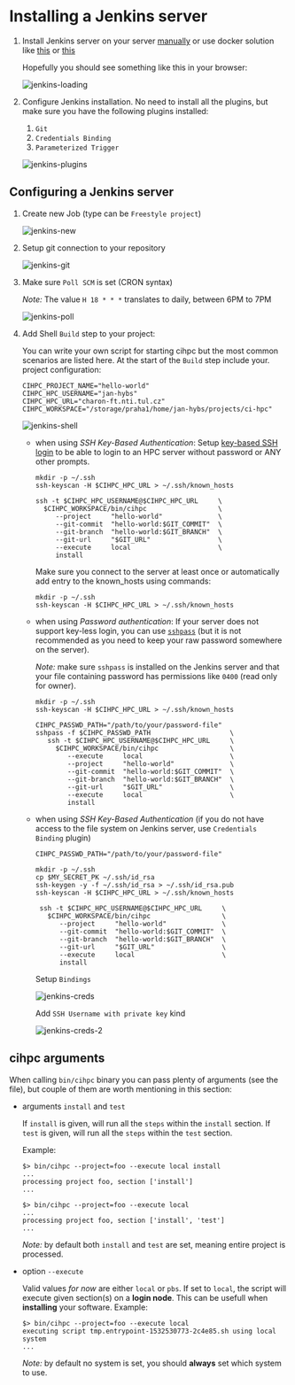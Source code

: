 # Installing a Jenkins server
  1. Install Jenkins server on your server [manually](https://wiki.jenkins.io/display/JENKINS/Installing+Jenkins+on+Ubuntu) or use docker solution like [this](https://github.com/jenkinsci/docker) or [this](https://jenkins.io/doc/book/installing/#downloading-and-running-jenkins-in-docker)
  
      Hopefully you should see something like this in your browser:
      
      ![jenkins-loading](imgs/jenkins-loading.png)

  2. Configure Jenkins installation. No need to install all the plugins, but make sure you have the following plugins installed:
      1. `Git`
      2. `Credentials Binding`
      3. `Parameterized Trigger`

      ![jenkins-plugins](imgs/jenkins-plugins-2.png)    

## Configuring a Jenkins server
  1. Create new Job (type can be `Freestyle project`)
  
      ![jenkins-new](imgs/jenkins-new.png)

  2. Setup git connection to your repository
  
      ![jenkins-git](imgs/jenkins-git.png)

  3. Make sure `Poll SCM` is set (CRON syntax)
  
      *Note:* The value `H 18 * * *` translates to daily, between 6PM to 7PM
      
      ![jenkins-poll](imgs/jenkins-poll.png)

  4. Add Shell `Build` step to your project:
  
      You can write your own script for starting cihpc but the most common 
      scenarios are listed here. At the start of the `Build` step include your.
      project configuration:
      
      ```shell
      CIHPC_PROJECT_NAME="hello-world"
      CIHPC_HPC_USERNAME="jan-hybs"
      CIHPC_HPC_URL="charon-ft.nti.tul.cz"
      CIHPC_WORKSPACE="/storage/praha1/home/jan-hybs/projects/ci-hpc"
      ```
      
      ![jenkins-shell](imgs/jenkins-shell.png)
      
      - when using *SSH Key-Based Authentication*:
          Setup [key-based SSH login](https://www.ssh.com/ssh/copy-id) to be able to login to an HPC server without password or ANY other prompts.
          
          ```shell
          mkdir -p ~/.ssh
          ssh-keyscan -H $CIHPC_HPC_URL > ~/.ssh/known_hosts
          
          ssh -t $CIHPC_HPC_USERNAME@$CIHPC_HPC_URL     \
            $CIHPC_WORKSPACE/bin/cihpc                  \
               --project     "hello-world"              \
               --git-commit  "hello-world:$GIT_COMMIT"  \
               --git-branch  "hello-world:$GIT_BRANCH"  \
               --git-url     "$GIT_URL"                 \
               --execute     local                      \
               install
          ```
          
          Make sure you connect to the server at least once or automatically add entry to the known_hosts using commands:
          
           ```
           mkdir -p ~/.ssh
           ssh-keyscan -H $CIHPC_HPC_URL > ~/.ssh/known_hosts
         ```
         
      - when using *Password authentication*:
         If your server does not support key-less login, you can use [`sshpass`](https://askubuntu.com/questions/282319/how-to-use-sshpass) (but it is not recommended as you need to keep your raw password somewhere on the server).
         
         *Note:* make sure `sshpass` is installed on the Jenkins server and that
         your file containing password has permissions like `0400` (read only for owner).
         
           ```shell
           mkdir -p ~/.ssh
           ssh-keyscan -H $CIHPC_HPC_URL > ~/.ssh/known_hosts
           
           CIHPC_PASSWD_PATH="/path/to/your/password-file"
           sshpass -f $CIHPC_PASSWD_PATH                    \
              ssh -t $CIHPC_HPC_USERNAME@$CIHPC_HPC_URL     \
                $CIHPC_WORKSPACE/bin/cihpc                  \
                   --execute     local                      \
                   --project     "hello-world"              \
                   --git-commit  "hello-world:$GIT_COMMIT"  \
                   --git-branch  "hello-world:$GIT_BRANCH"  \
                   --git-url     "$GIT_URL"                 \
                   --execute     local                      \
                   install
           ```
           
       - when using *SSH Key-Based Authentication* (if you do not have access to the file system on Jenkins server, use `Credentials Binding` plugin)
        
          ```shell
          CIHPC_PASSWD_PATH="/path/to/your/password-file"
          
          mkdir -p ~/.ssh
          cp $MY_SECRET_PK ~/.ssh/id_rsa
          ssh-keygen -y -f ~/.ssh/id_rsa > ~/.ssh/id_rsa.pub
          ssh-keyscan -H $CIHPC_HPC_URL > ~/.ssh/known_hosts
          
           ssh -t $CIHPC_HPC_USERNAME@$CIHPC_HPC_URL     \
             $CIHPC_WORKSPACE/bin/cihpc                  \
                --project     "hello-world"              \
                --git-commit  "hello-world:$GIT_COMMIT"  \
                --git-branch  "hello-world:$GIT_BRANCH"  \
                --git-url     "$GIT_URL"                 \
                --execute     local                      \
                install
          ```
          
          Setup `Bindings`
          
          ![jenkins-creds](imgs/jenkins-creds.png)
          
          Add `SSH Username with private key` kind
          
          ![jenkins-creds-2](imgs/jenkins-creds-2.png)
  
## cihpc arguments
When calling `bin/cihpc` binary you can pass plenty of arguments (see the file),
but couple of them are worth mentioning in this section: 
  - arguments `install` and `test`
  
    If `install` is given, will run all the `steps` within the `install` section.
    If `test` is given, will run all the `steps` within the `test` section.
    
    Example:
    
    ```shell
    $> bin/cihpc --project=foo --execute local install
    ...
    processing project foo, section ['install']
    ...
    ```
    ```shell
    $> bin/cihpc --project=foo --execute local
    ...
    processing project foo, section ['install', 'test']
    ...
    ```
    
    *Note:* by default both `install` and `test` are set, meaning
    entire project is processed.
    
  - option `--execute`
  
    Valid values *for now* are either `local` or `pbs`. 
    If set to `local`, the script will execute given
    section(s) on a **login node**. This can be usefull
    when **installing** your software.
    Example:
    
    ```shell
    $> bin/cihpc --project=foo --execute local
    executing script tmp.entrypoint-1532530773-2c4e85.sh using local system
    ...
    ```
    *Note:* by default no system is set,
    you should **always** set which system to use.
